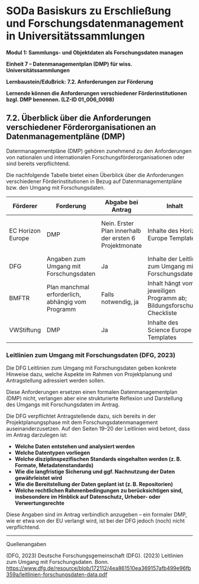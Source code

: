 <!--

-->

# SODa Basiskurs zu Erschließung und Forschungsdatenmanagement in Universitätssammlungen

**Modul 1: Sammlungs- und Objektdaten als Forschungsdaten managen**

**Einheit 7 – Datenmanagementplan (DMP) für wiss. Universitätssammlungen**

**Lernbaustein/EduBrick: 7.2. Anforderungen zur Förderung**

**Lernende können die Anforderungen verschiedener Förderinstitutionen bzgl. DMP benennen. (LZ-ID 01\_006\_0098)**


## 7.2. Überblick über die Anforderungen verschiedener Förderorganisationen an Datenmanagementpläne (DMP)

Datenmanagementpläne (DMP) gehören zunehmend zu den Anforderungen von nationalen und internationalen Forschungsförderorganisationen oder sind bereits verpflichtend.

Die nachfolgende Tabelle bietet einen Überblick über die Anforderungen verschiedener Förderinstitutionen in Bezug auf Datenmanagementpläne bzw. den Umgang mit Forschungsdaten.


| Förderer       | Forderung                              | Abgabe bei Antrag | Inhalt                                                   | Updates                                                |
|----------------|-----------------------------------------|-------------------|----------------------------------------------------------|--------------------------------------------------------|
| EC Horizon Europe | DMP                                  | Nein. Erster Plan innerhalb der ersten 6 Projektmonate | Inhalte des Horizon Europe Templates                   | Update bei signifikanten Änderungen sowie zum Projektende |
| DFG            | Angaben zum Umgang mit Forschungsdaten | Ja                | Inhalte der Leitlinie zum Umgang mit Forschungsdaten    | Nein                                                   |
| BMFTR          | Plan manchmal erforderlich, abhängig vom Programm | Falls notwendig, ja | Inhalt hängt vom jeweiligen Programm ab; Bildungsforschung: Checkliste | Kommt auf das Programm an                             |
| VWStiftung     | DMP                                   | Ja                | Inhalte des Science Europe Templates                    | Nein                                                   |


### Leitlinien zum Umgang mit Forschungsdaten (DFG, 2023)

Die DFG Leitlinien zum Umgang mit Forschungsdaten geben konkrete Hinweise dazu, welche Aspekte im Rahmen von Projektplanung und Antragstellung adressiert werden sollen. 

Diese Anforderungen ersetzen einen formalen Datenmanagementplan (DMP) nicht, verlangen aber eine strukturierte Reflexion und Darstellung des Umgangs mit Forschungsdaten im Antrag.

Die DFG verpflichtet Antragstellende dazu, sich bereits in der Projektplanungsphase mit dem Forschungsdatenmanagement auseinanderzusetzen. Auf den Seiten 19–20 der Leitlinien wird betont, dass im Antrag darzulegen ist:

* **Welche Daten entstehen und analysiert werden**
* **Welche Datentypen vorliegen**
* **Welche disziplinspezifischen Standards eingehalten werden (z. B. Formate, Metadatenstandards)**
* **Wie die langfristige Sicherung und ggf. Nachnutzung der Daten gewährleistet wird**
* **Wie die Bereitstellung der Daten geplant ist (z. B. Repositorien)**
* **Welche rechtlichen Rahmenbedingungen zu berücksichtigen sind, insbesondere im Hinblick auf Datenschutz, Urheber- oder Verwertungsrechte**

Diese Angaben sind im Antrag verbindlich anzugeben – ein formaler DMP, wie er etwa von der EU verlangt wird, ist bei der DFG jedoch (noch) nicht verpflichtend.


-----------
Quellenangaben

(DFG, 2023) Deutsche Forschungsgemeinschaft (DFG). (2023) Leitlinien zum Umgang mit Forschungsdaten. Bonn. https://www.dfg.de/resource/blob/172112/4ea861510ea369157afb499e96fb359a/leitlinien-forschungsdaten-data.pdf



